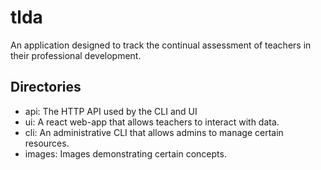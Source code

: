 # tlda

An application designed to track the continual assessment of teachers in their professional development.

## Directories
- api: The HTTP API used by the CLI and UI
- ui: A react web-app that allows teachers to interact with data.
- cli: An administrative CLI that allows admins to manage certain resources.
- images: Images demonstrating certain concepts.